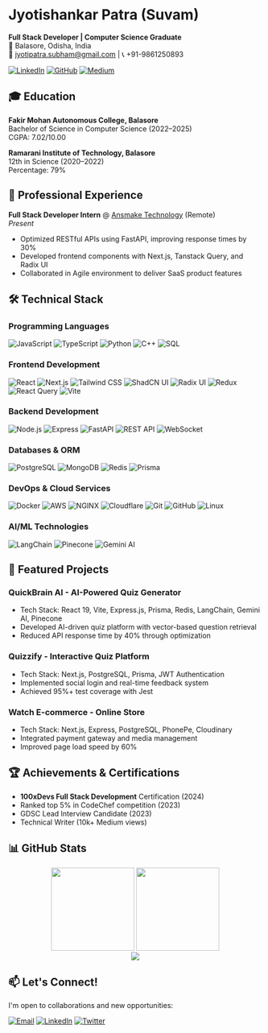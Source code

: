 # Jyotishankar Patra (Suvam)

**Full Stack Developer | Computer Science Graduate**  
📍 Balasore, Odisha, India  
📧 jyotipatra.subham@gmail.com | 📞 +91-9861250893  

[![LinkedIn](https://img.shields.io/badge/LinkedIn-0A66C2?logo=linkedin&style=flat)](https://linkedin.com/in/jyotishankar-patra)
[![GitHub](https://img.shields.io/badge/GitHub-181717?logo=github&style=flat)](https://github.com/jyotishankar04)
[![Medium](https://img.shields.io/badge/Medium-12100E?logo=medium&style=flat)](https://medium.com/@devsuvam)

## 🎓 Education

**Fakir Mohan Autonomous College, Balasore**  
Bachelor of Science in Computer Science (2022–2025)  
CGPA: 7.02/10.00  

**Ramarani Institute of Technology, Balasore**  
12th in Science (2020–2022)  
Percentage: 79%  

## 💼 Professional Experience

**Full Stack Developer Intern** @ [Ansmake Technology](https://ansmake.com) (Remote)  
_Present_  
- Optimized RESTful APIs using FastAPI, improving response times by 30%
- Developed frontend components with Next.js, Tanstack Query, and Radix UI
- Collaborated in Agile environment to deliver SaaS product features

## 🛠️ Technical Stack

### **Programming Languages**
![JavaScript](https://img.shields.io/badge/JavaScript-F7DF1E?logo=javascript&logoColor=black)
![TypeScript](https://img.shields.io/badge/TypeScript-3178C6?logo=typescript&logoColor=white)
![Python](https://img.shields.io/badge/Python-3776AB?logo=python&logoColor=white)
![C++](https://img.shields.io/badge/C++-00599C?logo=c%2B%2B&logoColor=white)
![SQL](https://img.shields.io/badge/SQL-4479A1?logo=postgresql&logoColor=white)

### **Frontend Development**
![React](https://img.shields.io/badge/React-61DAFB?logo=react&logoColor=black)
![Next.js](https://img.shields.io/badge/Next.js-000000?logo=nextdotjs&logoColor=white)
![Tailwind CSS](https://img.shields.io/badge/Tailwind_CSS-06B6D4?logo=tailwindcss&logoColor=white)
![ShadCN UI](https://img.shields.io/badge/ShadCN_UI-111111?logo=ui&logoColor=white)
![Radix UI](https://img.shields.io/badge/Radix_UI-161618?logo=ui&logoColor=white)
![Redux](https://img.shields.io/badge/Redux-764ABC?logo=redux&logoColor=white)
![React Query](https://img.shields.io/badge/React_Query-FF4154?logo=reactquery&logoColor=white)
![Vite](https://img.shields.io/badge/Vite-646CFF?logo=vite&logoColor=white)

### **Backend Development**
![Node.js](https://img.shields.io/badge/Node.js-339933?logo=nodedotjs&logoColor=white)
![Express](https://img.shields.io/badge/Express-000000?logo=express&logoColor=white)
![FastAPI](https://img.shields.io/badge/FastAPI-009688?logo=fastapi&logoColor=white)
![REST API](https://img.shields.io/badge/REST_API-FF6C37?logo=api&logoColor=white)
![WebSocket](https://img.shields.io/badge/WebSocket-010101?logo=socket.io&logoColor=white)

### **Databases & ORM**
![PostgreSQL](https://img.shields.io/badge/PostgreSQL-4169E1?logo=postgresql&logoColor=white)
![MongoDB](https://img.shields.io/badge/MongoDB-47A248?logo=mongodb&logoColor=white)
![Redis](https://img.shields.io/badge/Redis-DC382D?logo=redis&logoColor=white)
![Prisma](https://img.shields.io/badge/Prisma-2D3748?logo=prisma&logoColor=white)

### **DevOps & Cloud Services**
![Docker](https://img.shields.io/badge/Docker-2496ED?logo=docker&logoColor=white)
![AWS](https://img.shields.io/badge/AWS-232F3E?logo=amazonaws&logoColor=white)
![NGINX](https://img.shields.io/badge/NGINX-009639?logo=nginx&logoColor=white)
![Cloudflare](https://img.shields.io/badge/Cloudflare-F38020?logo=cloudflare&logoColor=white)
![Git](https://img.shields.io/badge/Git-F05032?logo=git&logoColor=white)
![GitHub](https://img.shields.io/badge/GitHub-181717?logo=github&logoColor=white)
![Linux](https://img.shields.io/badge/Linux-FCC624?logo=linux&logoColor=black)

### **AI/ML Technologies**
![LangChain](https://img.shields.io/badge/LangChain-00A67E?logo=ai&logoColor=white)
![Pinecone](https://img.shields.io/badge/Pinecone-430098?logo=ai&logoColor=white)
![Gemini AI](https://img.shields.io/badge/Gemini_AI-4285F4?logo=google&logoColor=white)

## 🚀 Featured Projects

### **QuickBrain AI** - AI-Powered Quiz Generator
- Tech Stack: React 19, Vite, Express.js, Prisma, Redis, LangChain, Gemini AI, Pinecone
- Developed AI-driven quiz platform with vector-based question retrieval
- Reduced API response time by 40% through optimization

### **Quizzify** - Interactive Quiz Platform
- Tech Stack: Next.js, PostgreSQL, Prisma, JWT Authentication
- Implemented social login and real-time feedback system
- Achieved 95%+ test coverage with Jest

### **Watch E-commerce** - Online Store
- Tech Stack: Next.js, Express, PostgreSQL, PhonePe, Cloudinary
- Integrated payment gateway and media management
- Improved page load speed by 60%

## 🏆 Achievements & Certifications
- **100xDevs Full Stack Development** Certification (2024)
- Ranked top 5% in CodeChef competition (2023)
- GDSC Lead Interview Candidate (2023)
- Technical Writer (10k+ Medium views)

## 📊 GitHub Stats

<div align="center">
  <img height="165" src="https://github-readme-stats.vercel.app/api?username=jyotishankar04&show_icons=true&count_private=true&hide_border=true&theme=default" />
  <img height="165" src="https://github-readme-stats.vercel.app/api/top-langs/?username=jyotishankar04&layout=compact&hide_border=true&theme=default" />
</div>

<div align="center">
  <img src="https://github-readme-streak-stats.herokuapp.com/?user=jyotishankar04&hide_border=true&theme=default" />
</div>

## 📫 Let's Connect!
I'm open to collaborations and new opportunities:

[![Email](https://img.shields.io/badge/Email-jyotipatra.subham@gmail.com-EA4335?logo=gmail&style=for-the-badge)](mailto:jyotipatra.subham@gmail.com)
[![LinkedIn](https://img.shields.io/badge/LinkedIn-Jyotishankar_Patra-0A66C2?logo=linkedin&style=for-the-badge)](https://linkedin.com/in/jyotishankar-patra)
[![Twitter](https://img.shields.io/badge/Twitter-@dev_suvam-1DA1F2?logo=twitter&style=for-the-badge)](https://twitter.com/dev_suvam)
